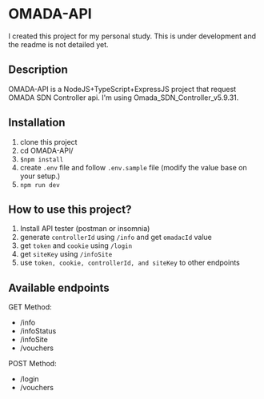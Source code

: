 # OMADA-API
I created this project for my personal study.
This is under development and the readme is not detailed yet.


## Description
OMADA-API is a NodeJS+TypeScript+ExpressJS project that 
request OMADA SDN Controller api. I'm using Omada_SDN_Controller_v5.9.31.



## Installation
1. clone this project
2. cd OMADA-API/
3. `$npm install`
4. create `.env` file and follow `.env.sample` file (modify the value base on your setup.)
4. `npm run dev`


## How to use this project?
1. Install API tester (postman or insomnia)
2. generate `controllerId` using `/info` and get `omadacId` value
3. get `token` and `cookie` using `/login`
4. get `siteKey` using `/infoSite`
5. use `token, cookie, controllerId, and siteKey` to other endpoints


## Available endpoints
GET Method:
- /info
- /infoStatus
- /infoSite
- /vouchers

POST Method:
- /login
- /vouchers
